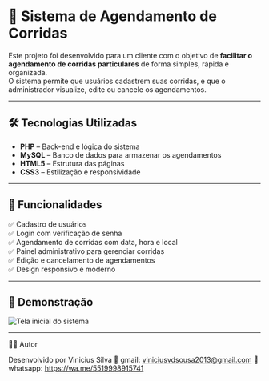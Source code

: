 # 🚖 Sistema de Agendamento de Corridas

Este projeto foi desenvolvido para um cliente com o objetivo de **facilitar o agendamento de corridas particulares** de forma simples, rápida e organizada.  
O sistema permite que usuários cadastrem suas corridas, e que o administrador visualize, edite ou cancele os agendamentos.

---

## 🛠️ Tecnologias Utilizadas

- **PHP** – Back-end e lógica do sistema  
- **MySQL** – Banco de dados para armazenar os agendamentos  
- **HTML5** – Estrutura das páginas  
- **CSS3** – Estilização e responsividade  

---

## 📌 Funcionalidades

✅ Cadastro de usuários  
✅ Login com verificação de senha  
✅ Agendamento de corridas com data, hora e local  
✅ Painel administrativo para gerenciar corridas  
✅ Edição e cancelamento de agendamentos  
✅ Design responsivo e moderno  

---
## 📸 Demonstração

![Tela inicial do sistema](site-agendamneto-print.PNG)

---

👨‍💻 Autor

Desenvolvido por Vinicius Silva
📧 gmail: viniciusvdsousa2013@gmail.com
📱   whatsapp: https://wa.me/5519998915741

